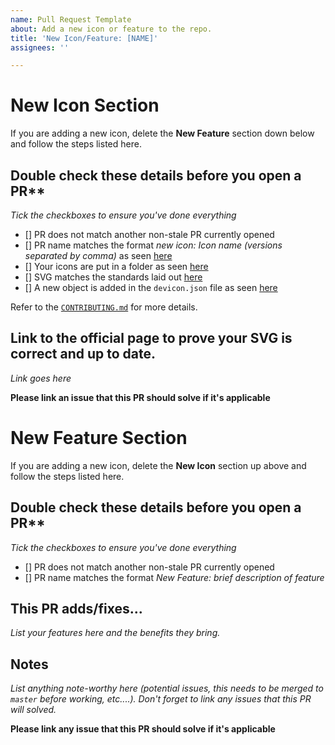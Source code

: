 ```yaml
---
name: Pull Request Template
about: Add a new icon or feature to the repo.
title: 'New Icon/Feature: [NAME]'
assignees: ''

---
```

# New Icon Section
If you are adding a new icon, delete the **New Feature** section down below and follow the steps listed here.

## Double check these details before you open a PR**
*Tick the checkboxes to ensure you've done everything*
- [] PR does not match another non-stale PR currently opened
- [] PR name matches the format *new icon: <i>Icon name</i> (<i>versions separated by comma</i>)* as seen [here](https://github.com/devicons/devicon/blob/develop/CONTRIBUTING.md#overview)
- [] Your icons are put in a folder as seen [here](https://github.com/devicons/devicon/blob/develop/CONTRIBUTING.md#organizational-guidelines)
- [] SVG matches the standards laid out [here](https://github.com/devicons/devicon/blob/develop/CONTRIBUTING.md#svgStandards)
- [] A new object is added in the `devicon.json` file as seen [here](https://github.com/devicons/devicon/blob/develop/CONTRIBUTING.md#-updating-the-deviconjson-)

Refer to the [`CONTRIBUTING.md`](https://github.com/devicons/devicon/blob/develop/CONTRIBUTING.md#contributing-to-devicon) for more details.


## Link to the official page to prove your SVG is correct and up to date.
*Link goes here*

**Please link an issue that this PR should solve if it's applicable**


# New Feature Section
If you are adding a new icon, delete the **New Icon** section up above and follow the steps listed here.

## Double check these details before you open a PR**
*Tick the checkboxes to ensure you've done everything*
- [] PR does not match another non-stale PR currently opened
- [] PR name matches the format *New Feature: brief description of feature*


## This PR adds/fixes...

*List your features here and the benefits they bring.*

## Notes

*List anything note-worthy here (potential issues, this needs to be merged to `master` before working, etc....).*
*Don't forget to link any issues that this PR will solved.*

**Please link any issue that this PR should solve if it's applicable**
